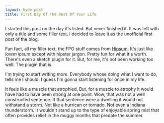 ```yaml
---
layout: hyde-post
title: First Day Of The Rest Of Your Life
---
```


I started this post on the day it's listed. But never finished it. It was left with only a title and some filler text. I decided to leave it as the unofficial first post of the blog. 

Fun fact, all my filler text, the FPO stuff comes from [Hipsum][hipsum]. It's just like *lorem ipsum* except with hipster jargon. Pretty fun for what it's worth. There's even a sketch plugin for it. But, for me, it's not been working too well. The plugin that is. 

I'm trying to start writing more. Everybody whose doing what I want to do, tells me I should. I guess I'm gonna start listening for once in my life.

It feels like a muscle that atrophied. But, for a muscle to atrophy it would have had to have been strong at one point. Wow, that was not a well constructed sentence. If that sentence were a dwelling it would not withstand a storm. Not like a hurrican or tornado. Not even a Indiana thunderstorm. It wouldn't stand up to the type of enjoyable spring mist that often provides relief in the muggy months that predate the summer.

[hipsum]: http://hipsum.co/